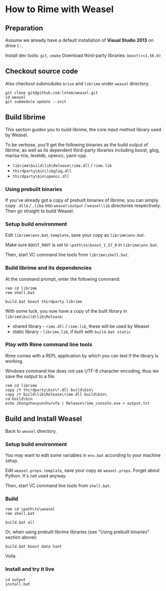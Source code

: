 # How to Rime with Weasel

## Preparation

Assume we already have a default installation of **Visual Studio 2013** on drive `C:`.

Install dev tools: `git`, `cmake`
Download third-party libraries: `boost(>=1.56.0)`

## Checkout source code

Also checkout submodules `brise` and `librime` under `weasel` directory.

```batch
git clone git@github.com:lotem/weasel.git
cd weasel
git submodule update --init
```

## Build librime

This section guides you to build librime, the core input method library used by Weasel.

To be verbose, you'll get the following binaries as the build output of librime, as well as its
dependent third-party libraries including boost, glog, marisa-trie, leveldb, opencc, yaml-cpp.

  * `librime\build\lib\Release\rime.dll` / `rime.lib`
  * `thirdparty\bin\libglog.dll`
  * `thirdparty\bin\opencc.dll`

### Using prebuilt binaries

If you've already got a copy of prebuilt binaries of librime,
you can simply copy `.dll`s / `.lib`s into `weasel\output` / `weasel\lib` directories respectively.
Then go straight to build Weasel.

### Setup build environment

Edit `librime\env.bat.template`, save your copy as `librime\env.bat`.

Make sure `BOOST_ROOT` is set to `\path\to\boost_1_57_0` in `librime\env.bat`.

Then, start VC command line tools from `librime\shell.bat`.

### Build librime and its dependencies

At the command prompt, enter the following command:
```batch
rem cd librime
rem shell.bat

build.bat boost thirdparty librime
```

With some luck, you now have a copy of the built library in `librime\build\lib\Release`:
  * shared library - `rime.dll` / `rime.lib`, these will be used by Weasel
  * static library - `librime.lib`, if built with `build.bat static`

### Play with Rime command line tools

Rime comes with a REPL application by which you can test if the library is working.

Windows command line does not use UTF-8 character encoding, thus we save the output to a file.
```batch
rem cd librime
copy /Y thirdparty\bin\*.dll build\bin\
copy /Y build\lib\Release\rime.dll build\bin\
cd build\bin
echo zhongzhouyunshurufa | Release\rime_console.exe > output.txt
```

## Build and Install Weasel

Back to `weasel` directory.

### Setup build environment

You may want to edit some variables in `env.bat` according to your machine setup.

Edit `weasel.props.template`, save your copy as `weasel.props`.
Forget about Python. It's not used anyway.

Then, start VC command line tools from `shell.bat`.

### Build

```batch
rem cd \path\to\weasel
rem shell.bat

build.bat all
```

Or, when using prebuilt librime libraries (see "Using prebuilt binaries" section above):
``` batch
build.bat boost data hant
```

Voila.

### Install and try it live

```batch
cd output
install.bat
```
